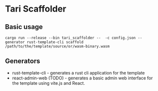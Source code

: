 # Tari Scaffolder

## Basic usage

```shell
cargo run --release --bin tari_scaffolder --  -c config.json --generator rust-template-cli scaffold /path/to/the/template/source/or/wasm-binary.wasm
```

## Generators 

- rust-template-cli - generates a rust cli application for the template
- react-admin-web (TODO) - generates a basic admin web interface for the template using vite.js and React.



